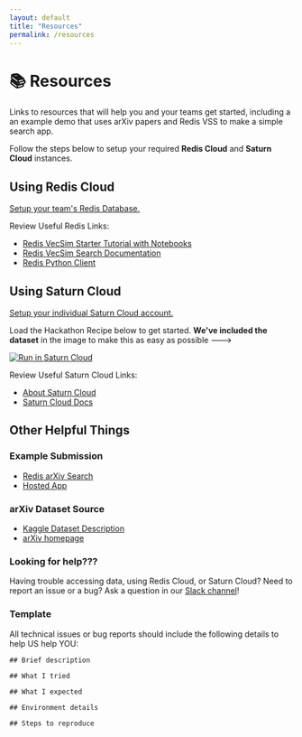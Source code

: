 ```yaml
---
layout: default
title: "Resources"
permalink: /resources
---
```

# 📚 Resources
Links to resources that will help you and your teams get started, including a an example demo that uses arXiv papers and Redis VSS to make a simple search app.

Follow the steps below to setup your required **Redis Cloud** and **Saturn Cloud** instances.


## Using Redis Cloud
[Setup your team's Redis Database.]()

Review Useful Redis Links:
- [Redis VecSim Starter Tutorial with Notebooks](https://github.com/RedisVentures/redis-vecsim)
- [Redis VecSim Search Documentation](https://redis.io/docs/stack/search/reference/vectors/)
- [Redis Python Client](https://github.com/redis/redis-py)

## Using Saturn Cloud
[Setup your individual Saturn Cloud account.]()

Load the Hackathon Recipe below to get started. **We've included the dataset** in the image to make this as easy as possible --->

<a href="https://app.community.saturnenterprise.io/dash/resources?recipeUrl=https://raw.githubusercontent.com/RedisVentures/RedisVentures.github.io/main/.saturn/vector-search-hackathon-jupyter-recipe.json" target="_blank" rel="noopener">
  <img src="https://saturncloud.io/images/embed/run-in-saturn-cloud.svg" alt="Run in Saturn Cloud"/>
</a>


Review Useful Saturn Cloud Links:
 - [About Saturn Cloud](https://saturncloud.io/why-sc/data-scientists/)
 - [Saturn Cloud Docs](https://saturncloud.io/docs/)


## Other Helpful Things

### Example Submission
- [Redis arXiv Search](https://github.com/RedisVentures/redis-arXiv-search)
- [Hosted App](https://docsearch.redisventures.com)

### arXiv Dataset Source
- [Kaggle Dataset Description](https://www.kaggle.com/datasets/Cornell-University/arxiv)
- [arXiv homepage](https://arxiv.org/)


### Looking for help???
Having trouble accessing data, using Redis Cloud, or Saturn Cloud? Need to report an issue or a bug? Ask a question in our [Slack channel](#join-our-slack)!

### Template
All technical issues or bug reports should include the following details to help US help YOU:

```
## Brief description

## What I tried

## What I expected

## Environment details

## Steps to reproduce
```
